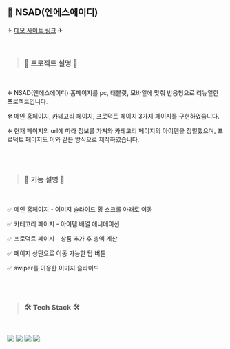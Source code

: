 ## 👖 NSAD(엔에스에이디)


✈ [데모 사이트 링크](http://yeonee27.dothome.co.kr/nsad/) ✈

<br/>

>
> ###  📝 프로젝트 설명 📝
>

<br/>

  ❇ NSAD(엔에스에이디) 홈페이지를 pc, 태블릿, 모바일에 맞춰 반응형으로 리뉴얼한 프로젝트입니다.
    
  ❇ 메인 홈페이지, 카테고리 페이지, 프로덕트 페이지 3가지 페이지를 구현하였습니다.
    
  ❇ 현재 페이지의 url에 따라 정보를 가져와 카테고리 페이지의 아이템을 정렬했으며, 프로덕트 페이지도 이와 같은 방식으로 제작하였습니다.

<br/><br/>

>
> ###  📝 기능 설명 📝
>

<br/>

  ✅ 메인 홈페이지 - 이미지 슬라이드 횡 스크롤 아래로 이동
    
  ✅ 카테고리 페이지 - 아이템 배열 애니메이션
    
  ✅ 프로덕트 페이지 - 상품 추가 후 총액 계산
    
  ✅ 페이지 상단으로 이동 가능한 탑 버튼
    
  ✅ swiper를 이용한 이미지 슬라이드
  
<br/><br/>

>
> ###  🛠 Tech Stack 🛠
>

<br/>

<p>
  <img src="https://img.shields.io/badge/html5-E34F26?style=for-the-badge&logo=html5&logoColor=white">
  <img src="https://img.shields.io/badge/css-1572B6?style=for-the-badge&logo=css3&logoColor=white">
  <img src="https://img.shields.io/badge/javascript-F7DF1E?style=for-the-badge&logo=javaScipt&logoColor=black"/>
  <img src="https://img.shields.io/badge/jquery-0769AD?style=for-the-badge&logo=jquery&logoColor=white">
</p>
   
  
